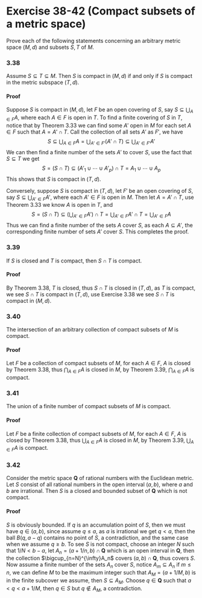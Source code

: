 # Exercise 38-42 (Compact subsets of a metric space)

Prove each of the following statements concerning an arbitrary metric space $(M,d)$ and subsets $S,T$ of $M$.

### 3.38

Assume $S\subseteq T\subseteq M$. Then $S$ is compact in $(M,d)$ if and only if $S$ is compact in the metric subspace $(T,d)$.

#### Proof

Suppose $S$ is compact in $(M,d)$, let $F$ be an open covering of $S$, say $S\subseteq \bigcup_{A\in F}A$, where each $A\in F$ is open in $T$. To find a finite covering of $S$ in $T$, notice that by Theorem 3.33 we can find some $A'$ open in $M$ for each set $A\in F$ such that $A=A'\cap T$. Call the collection of all sets $A'$ as $F'$, we have
$$
S\subseteq \bigcup_{A\in F}A=\bigcup_{A'\in F'}(A'\cap T)\subseteq\bigcup_{A'\in F'}A'
$$
We can then find a finite number of the sets $A'$ to cover $S$, use the fact that $S\subseteq T$ we get 
$$
S=(S\cap T)\subseteq (A'_1\cup\cdots\cup A'_p)\cap T=A_1\cup\cdots\cup A_p
$$
This shows that $S$ is compact in $(T,d)$.

Conversely, suppose $S$ is compact in $(T,d)$, let $F'$ be an open covering of $S$, say $S\subseteq \bigcup_{A'\in F}A'$, where each $A'\in F$ is open in $M$. Then let $A=A'\cap T$, use Theorem 3.33 we know $A$ is open in $T$, and
$$
S=(S\cap T)\subseteq \left(\bigcup_{A'\in F}A'\right)\cap T=\bigcup_{A'\in F}A'\cap T=\bigcup_{A'\in F}A
$$
Thus we can find a finite number of the sets $A$ cover $S$, as each $A\subseteq A'$, the corresponding finite number of sets $A'$ cover $S$. This completes the proof.

### 3.39

If $S$ is closed and $T$ is compact, then $S\cap T$ is compact.

#### Proof

By Theorem 3.38, $T$ is closed, thus $S\cap T$ is closed in $(T,d)$, as $T$ is compact, we see $S\cap T$ is compact in $(T,d)$, use Exercise 3.38 we see $S\cap T$ is compact in $(M,d)$.

### 3.40

The intersection of an arbitrary collection of compact subsets of $M$ is compact.

#### Proof

Let $F$ be a collection of compact subsets of $M$, for each $A\in F$, $A$ is closed by Theorem 3.38, thus $\bigcap_{A\in F}A$ is closed in $M$, by Theorem 3.39, $\bigcap_{A\in F}A$ is compact.

### 3.41

The union of a finite number of compact subsets of $M$ is compact.

#### Proof

Let $F$ be a finite collection of compact subsets of $M$, for each $A\in F$, $A$ is closed by Theorem 3.38, thus $\bigcup_{A\in F}A$ is closed in $M$, by Theorem 3.39, $\bigcup_{A\in F}A$ is compact.

### 3.42

Consider the metric space $\mathbf{Q}$ of rational numbers with the Euclidean metric. Let $S$ consist of all rational numbers in the open interval $(a,b)$, where $a$ and $b$ are irrational. Then $S$ is a closed and bounded subset of $\mathbf{Q}$ which is not compact.

#### Proof

$S$ is obviously bounded. If $q$ is an accumulation point of $S$, then we must have $q\in (a,b)$, since assume $q\leq a$, as $a$ is irrational we get $q<a$, then the ball $B(q,a-q)$ contains no point of $S$, a contradiction, and the same case when we assume $q\geq b$. To see $S$ is not compact, choose an integer $N$ such that $1/N<b-a$, let $A_n=(a+1/n,b)\cap\mathbf{Q}$ which is an open interval in $\mathbf{Q}$, then the collection $\bigcup_{n=N}^{\infty}A_n$ covers $(a,b)\cap\mathbf{Q}$, thus covers $S$. Now assume a finite number of the sets $A_n$ cover $S$, notice $A_m\subseteq A_n$ if $m\leq n$, we can define $M$ to be the maximum integer such that $A_M=(a+1/M,b)$ is in the finite subcover we assume, then $S\subseteq A_M$. Choose $q\in\mathbf{Q}$ such that $a<q<a+1/M$, then $q\in S$ but $q\notin A_M$, a contradiction.
